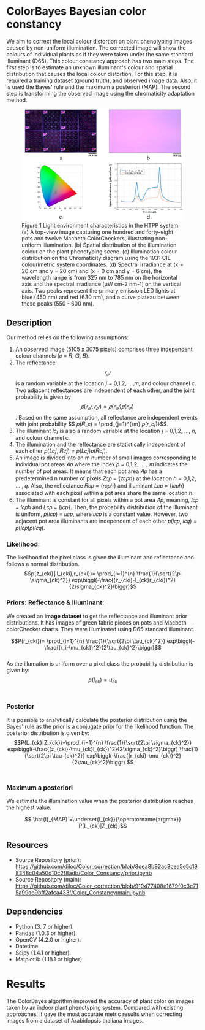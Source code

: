 # ColorBayes Bayesian color constancy


We aim to correct the local colour distortion on plant phenotyping images caused by non-uniform illumination. The corrected image will show the colours of individual plants as if they were taken under the same standard illuminant (D65). This colour constancy approach has two main steps. The first step is to estimate an unknown illuminant's colour and spatial distribution that causes the local colour distortion. For this step, it is required a training dataset (ground truth), and observed image data. Also, it is used the Bayes' rule and the maximum a posteriori (MAP). The second step is transforming the observed image using the chromaticity adaptation method.


<figure>
  <img src="https://github.com/diloc/Color_correction/blob/main/images/Figure_2_ColorLight_distribution4.png">
  <figcaption>
  Figure 1 Light environment characteristics in the HTPP system. (a) A top-view image capturing one hundred and forty-eight pots and twelve Macbeth ColorCheckers, illustrating non-uniform illumination. (b) Spatial distribution of the illumination colour on the plant phenotyping scene. (c) Illumination colour distribution on the Chromaticity diagram using the 1931 CIE colourimetric system coordinates. (d) Spectral Irradiance at (x = 20 cm and y = 20 cm) and (x = 0 cm and y = 6 cm), the wavelength range is from 325 nm to 785 nm on the horizontal axis and the spectral irradiance [μW cm-2 nm-1] on the vertical axis. Two peaks represent the primary emission LED lights at blue (450 nm) and red (630 nm), and a curve plateau between these peaks (550 - 600 nm).
  </figcaption>
</figure>

## Description

Our method relies on the following assumptions:
1. An observed image (5105 x 3075 pixels) comprises three independent colour channels (𝑐 = 𝑅, 𝐺, 𝐵).
2. The reflectance $$𝑟_𝑐𝑗$$ is a random variable at the location 𝑗 = 0,1,2, …,𝑚, and colour channel c. Two adjacent reflectances are independent of each other, and the joint probability is given by $$𝑝(𝑟_𝑐𝑗, 𝑟_𝑐𝑙) = 𝑝(𝑟_𝑐𝑗)𝑝(𝑟_𝑐𝑙)$$. Based on the same assumption, all reflectance are independent events with joint probability $$ 𝑝(𝑅_𝑐) = \prod_{j=1}^{\m} 𝑝(𝑟_𝑐𝑗)}$$.
3. The illuminant 𝑙𝑐𝑗 is also a random variable at the location 𝑗 = 0,1,2, …, 𝑛, and colour channel c.
4. The illumination and the reflectance are statistically independent of each other 𝑝(𝐿𝑐𝑗, 𝑅𝑐𝑗) = 𝑝(𝐿𝑐𝑗)𝑝(𝑅𝑐𝑗).
5. An image is divided into an m number of small images corresponding to individual pot areas 𝐴𝑝 where the index 𝑝 = 0,1,2, … , 𝑚 indicates the number of pot areas. It means that each pot area 𝐴𝑝 has a predetermined n number of pixels 𝑍𝑐𝑝 = {𝑧𝑐𝑝ℎ} at the location ℎ = 0,1,2, … , 𝑞. Also, the reflectance 𝑅𝑐𝑝 = {𝑟𝑐𝑝ℎ} and illuminant 𝐿𝑐𝑝 = {𝑙𝑐𝑝ℎ} associated with each pixel within a pot area share the same location ℎ.
6. The illuminant is constant for all pixels within a pot area 𝐴𝑝, meaning, 𝑙𝑐𝑝 = 𝑙𝑐𝑝ℎ and 𝐿𝑐𝑝 = {𝑙𝑐𝑝}. Then, the probability distribution of the illuminant is uniform, 𝑝(𝑙𝑐𝑝) = 𝑢𝑐𝑝, where 𝑢𝑐𝑝 is a constant value. However, two adjacent pot area illuminants are independent of each other 𝑝(𝑙𝑐𝑝, 𝑙𝑐𝑞) = 𝑝(𝑙𝑐𝑝)𝑝(𝑙𝑐𝑞).

### Likelihood: 
The likelihood of the pixel class is given the illuminant and reflectance and follows a normal distribution. <br/>
$$p(z_{cki}│l_{cki},r_{cki})= \prod_{i=1}^{n} \frac{1}{\sqrt{2\pi \sigma_{ck}^2}}  exp⁡\biggl(-\frac{(z_{cki}-l_{ck}r_{cki})^2}{2\sigma_{ck}^2}\biggr)$$  


### Priors: Reflectance & Illuminant: 
We created an **image dataset** to get the reflectance and illuminant prior distributions. It has images of green fabric pieces on pots and Macbeth colorChecker charts. They were illuminated using D65 standard illuminant.. <br/>

$$P(r_{cki})= \prod_{i=1}^{n} \frac{1}{\sqrt{2\pi \tau_{ck}^2}}  exp⁡\biggl(-\frac{(r_i-\mu_{ck})^2}{2\tau_{ck}^2}\biggr)$$ <br/>
As the illumation is uniform over a pixel class the probability distribution is given by:
$$p(l_{ck})=u_{ck}$$ <br/>

### Posterior
It is possible to analytically calculate the posterior distribution using the Bayes' rule as the prior is a conjugate prior for the likelihood function. The posterior distribution is given by:
$$P(L_{ck}|Z_{ck})=\prod_{i=1}^{n} \frac{1}{\sqrt{2\pi \sigma_{ck}^2}}  exp⁡\biggl(-\frac{(z_{cki}-\mu_{ck}l_{ck})^2}{2\sigma_{ck}^2}\biggr) \frac{1}{\sqrt{2\pi \tau_{ck}^2}}  exp⁡\biggl(-\frac{(r_{cki}-\mu_{ck})^2}{2\tau_{ck}^2}\biggr) $$ <br/>


### Maximum a posteriori 
We estimate the illumination value when the posterior distribution reaches the highest value.

$$  \hat{l}_{MAP} =\underset{l_{ck}}{\operatorname{argmax}}  P(L_{ck}|Z_{ck})$$

## Resources


* Source Repository (prior): https://github.com/diloc/Color_correction/blob/8dea8b92ac3cea5e5c198348c04a50d10c2f8adb/Color_Constancy/prior.ipynb
* Source Repository (main): https://github.com/diloc/Color_correction/blob/919477408e1679f0c3c715a99ab9bff2afca433f/Color_Constancy/main.ipynb

## Dependencies
* Python (3. 7 or higher).
* Pandas (1.0.3 or higher).
* OpenCV (4.2.0 or higher).
* Datetime
* Scipy (1.4.1 or higher).
* Matplotlib (1.18.1 or higher).



# Results
The ColorBayes algorithm improved the accuracy of plant color on images taken by an indoor plant phenotyping system. Compared with existing approaches, it gave the most accurate metric results when correcting images from a dataset of Arabidopsis thaliana images.




